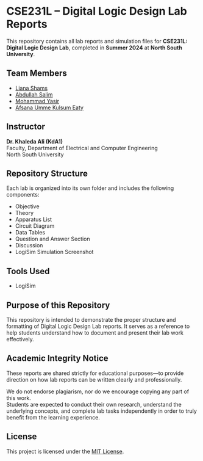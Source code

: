 # CSE231L – Digital Logic Design Lab Reports

This repository contains all lab reports and simulation files for **CSE231L: Digital Logic Design Lab**, completed in **Summer 2024** at **North South University**.

## Team Members
- [Liana Shams](https://www.linkedin.com/in/liana-shams/)
- [Abdullah Salim](www.linkedin.com/in/abdullxhsalim)  
- [Mohammad Yasir](https://www.linkedin.com/in/md-yasir-xt/)  
- [Afsana Umme Kulsum Eaty](https://www.facebook.com/eaty.afsana.3) 

## Instructor
**Dr. Khaleda Ali (KdA1)**  
Faculty, Department of Electrical and Computer Engineering  
North South University

## Repository Structure
Each lab is organized into its own folder and includes the following components:
- Objective  
- Theory  
- Apparatus List  
- Circuit Diagram  
- Data Tables  
- Question and Answer Section  
- Discussion  
- LogiSim Simulation Screenshot

## Tools Used
- LogiSim

## Purpose of this Repository
This repository is intended to demonstrate the proper structure and formatting of Digital Logic Design Lab reports. It serves as a reference to help students understand how to document and present their lab work effectively.

## Academic Integrity Notice

These reports are shared strictly for educational purposes—to provide direction on how lab reports can be written clearly and professionally.

We do not endorse plagiarism, nor do we encourage copying any part of this work.  
Students are expected to conduct their own research, understand the underlying concepts, and complete lab tasks independently in order to truly benefit from the learning experience.

## License
This project is licensed under the [MIT License](LICENSE).
